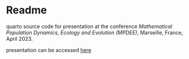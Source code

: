 # Readme

quarto source code for presentation at the conference *Mathematical Population Dynamics, Ecology and Evolution (MPDEE)*, Marseille, France, April 2023.

presentation can be accessed [here](https://lmaillere.github.io/MPDEE23/topo.html#/)
